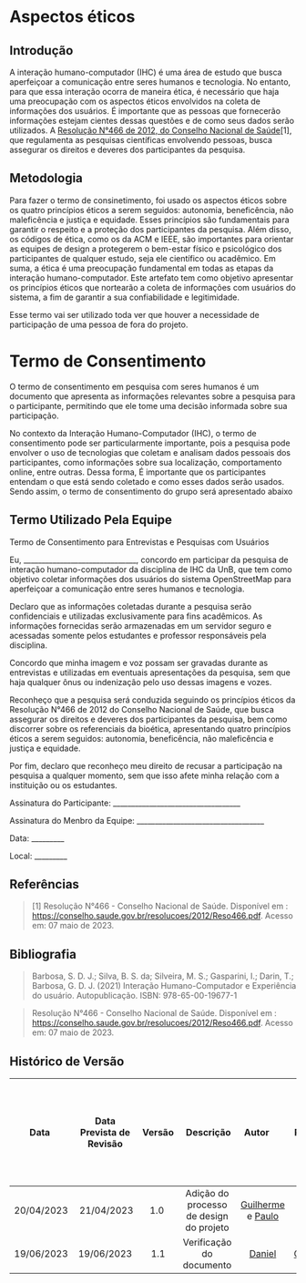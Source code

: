 # Aspectos éticos

## Introdução

A interação humano-computador (IHC) é uma área de estudo que busca aperfeiçoar a comunicação entre seres humanos e tecnologia. No entanto, para que essa interação ocorra de maneira ética, é necessário que haja uma preocupação com os aspectos éticos envolvidos na coleta de informações dos usuários. É importante que as pessoas que fornecerão informações estejam cientes dessas questões e de como seus dados serão utilizados. A [Resolução N°466 de 2012, do Conselho Nacional de Saúde](https://conselho.saude.gov.br/resolucoes/2012/Reso466.pdf)[1], que regulamenta as pesquisas científicas envolvendo pessoas, busca assegurar os direitos e deveres dos participantes da pesquisa.


## Metodologia
Para fazer o termo de consinetimento, foi usado os aspectos éticos sobre os quatro princípios éticos a serem seguidos: autonomia, beneficência, não maleficência e justiça e equidade. Esses princípios são fundamentais para garantir o respeito e a proteção dos participantes da pesquisa. Além disso, os códigos de ética, como os da ACM e IEEE, são importantes para orientar as equipes de design a protegerem o bem-estar físico e psicológico dos participantes de qualquer estudo, seja ele científico ou acadêmico. Em suma, a ética é uma preocupação fundamental em todas as etapas da interação humano-computador. Este artefato tem como objetivo apresentar os princípios éticos que nortearão a coleta de informações com usuários do sistema, a fim de garantir a sua confiabilidade e legitimidade.

Esse termo vai ser utilizado toda ver que houver a necessidade de participação de uma pessoa de fora do projeto.


# Termo de Consentimento

O termo de consentimento em pesquisa com seres humanos é um documento que apresenta as informações relevantes sobre a pesquisa para o participante, permitindo que ele tome uma decisão informada sobre sua participação.

No contexto da Interação Humano-Computador (IHC), o termo de consentimento pode ser particularmente importante, pois a pesquisa pode envolver o uso de tecnologias que coletam e analisam dados pessoais dos participantes, como informações sobre sua localização, comportamento online, entre outras. Dessa forma, É importante que os participantes entendam o que está sendo coletado e como esses dados serão usados. Sendo assim, o termo de consentimento do grupo será apresentado abaixo

##  Termo Utilizado Pela Equipe

Termo de Consentimento para Entrevistas e Pesquisas com Usuários

Eu, _______________________________, concordo em participar da pesquisa de interação humano-computador da disciplina de IHC da UnB, que tem como objetivo coletar informações dos usuários do sistema OpenStreetMap para aperfeiçoar a comunicação entre seres humanos e tecnologia.

Declaro que as informações coletadas durante a pesquisa serão confidenciais e utilizadas exclusivamente para fins acadêmicos. As informações fornecidas serão armazenadas em um servidor seguro e acessadas somente pelos estudantes e professor responsáveis pela disciplina.

Concordo que minha imagem e voz possam ser gravadas durante as entrevistas e utilizadas em eventuais apresentações da pesquisa, sem que haja qualquer ônus ou indenização pelo uso dessas imagens e vozes.

Reconheço que a pesquisa será conduzida seguindo os princípios éticos da Resolução N°466 de 2012 do Conselho Nacional de Saúde, que busca assegurar os direitos e deveres dos participantes da pesquisa, bem como discorrer sobre os referenciais da bioética, apresentando quatro princípios éticos a serem seguidos: autonomia, beneficência, não maleficência e justiça e equidade.

Por fim, declaro que reconheço meu direito de recusar a participação na pesquisa a qualquer momento, sem que isso afete minha relação com a instituição ou os estudantes.

Assinatura do Participante: ___________________________________

Assinatura do Menbro da Equipe: ___________________________________

Data: _________

Local: _________



## Referências

> [1] Resolução N°466 - Conselho Nacional de Saúde. Disponível em : https://conselho.saude.gov.br/resolucoes/2012/Reso466.pdf. Acesso em: 07 maio de 2023.

## Bibliografia
> Barbosa, S. D. J.; Silva, B. S. da; Silveira, M. S.; Gasparini, I.; Darin, T.; Barbosa, G. D. J. (2021) Interação Humano-Computador e Experiência do usuário. Autopublicação. ISBN: 978-65-00-19677-1

> Resolução N°466 - Conselho Nacional de Saúde. Disponível em : https://conselho.saude.gov.br/resolucoes/2012/Reso466.pdf. Acesso em: 07 maio de 2023.

## Histórico de Versão

|    Data    | Data Prevista de Revisão | Versão |      Descrição       |                                                                Autor                                                                 |               Revisor               |
| :--------: | :----------------------: | :----: | :------------------: | :----------------------------------------------------------------------------------------------------------------------------------: | :---------------------------------: |
| 20/04/2023 |        21/04/2023        |  1.0   | Adição do processo de design do projeto  | [Guilherme](https://github.com/guilhermekishimoto) e [Paulo](https://github.com/PauloVictorFS) | [Daniel](https://github.com/daniel-de-sousa) |
| 19/06/2023 |        19/06/2023        |  1.1   | Verificação do documento |  [Daniel](https://github.com/daniel-de-sousa) | [Guilherme](https://github.com/guilhermekishimoto)  |